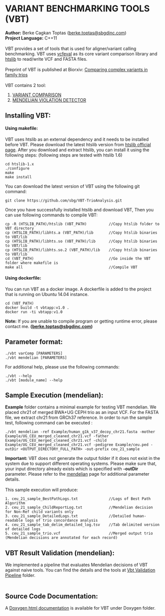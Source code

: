 # VARIANT BENCHMARKING TOOLS (VBT)

**Author:** Berke Cagkan Toptas (berke.toptas@sbgdinc.com) <br /> 
**Project Language:** C++11 <br />
<br />
VBT provides a set of tools that is used for aligner/variant calling benchmarking. VBT uses [vcfeval](https://github.com/RealTimeGenomics/rtg-tools) as its core variant comparison library and [htslib](https://htslib.org) to read/write VCF and FASTA files. 
<br />
<br />
Preprint of VBT is published at Biorxiv: [Comparing complex variants in family trios](https://doi.org/10.1101/253492)  <br/>
<br />
VBT contains 2 tool:

   1. [VARIANT COMPARISON](DuoComparison/README.md)   
   2. [MENDELIAN VIOLATION DETECTOR](MendelianViolation/README.md)

## Installing VBT:


#### Using makefile:

VBT uses htslib as an external dependency and it needs to be installed before VBT. Please download the latest htslib version from [htslib official page](https://htslib.org). After you download and extract htslib, you can install it using the following steps: (following steps are tested with htslib 1.6)

```
cd htslib-1.x
./configure
make
make install
```

You can download the latest version of VBT using the following git command:

```
git clone https://github.com/sbg/VBT-TrioAnalysis.git
```

Once you have successfully installed htslib and download VBT, Then you can use following commands to compile VBT:

```
cp -R (HTSLIB_PATH)/htslib (VBT_PATH)          //Copy htslib folder to VBT directory
cp (HTSLIB_PATH)/libhts.a (VBT_PATH)/lib       //Copy htslib binaries to VBT/lib 
cp (HTSLIB_PATH)/libhts.so (VBT_PATH)/lib      //Copy htslib binaries to VBT/lib
cp (HTSLIB_PATH)/libhts.so.2 (VBT_PATH)/lib    //Copy htslib binaries to VBT/lib
cd (VBT_PATH)                                  //Go inside the VBT folder where makefile is
make all                                       //Compile VBT
```
#### Using dockerfile:

You can run VBT as a docker image. A dockerfile is added to the project that is running on Ubuntu 14.04 instance.

```
cd (VBT_PATH)
docker build -t vbtapp:v1.0 .
docker run -ti vbtapp:v1.0
```

**Note:** If you are unable to compile program or getting runtime error, please contact me. **(berke.toptas@sbgdinc.com)**

## Parameter format:

```
./vbt varComp [PARAMETERS]
./vbt mendelian [PARAMETERS]
```
For additional help, please use the following commands:

```
./vbt --help
./vbt [module_name] --help
```

## Sample Execution (mendelian):

**Example** folder contains a minimal example for testing VBT mendelian. We placed chr21 of merged BWA+UG CEPH trio as an input VCF. For the FASTA file, we extract chr21 from GRCh37 reference. In order to run the sample test, following command can be executed :

```
./vbt mendelian -ref Example/human_g1k_v37_decoy_chr21.fasta -mother Example/UG_CEU_merged_cleaned_chr21.vcf -father Example/UG_CEU_merged_cleaned_chr21.vcf -child Example/UG_CEU_merged_cleaned_chr21.vcf -pedigree Example/ceu.ped -outDir <OUTPUT_DIRECTORY_FULL_PATH> -out-prefix ceu_21_sample
```
**Important:** VBT does not generate the output folder if it does not exist in the system due to support different operating systems. Please make sure that, your input directory already exists which is specified with **-outDir** parameter. Please refer to the [mendelian](MendelianViolation/README.md) page for additional parameter details.
<br/>
<br/>
This sample execution will produce:

	1. ceu_21_sample_BestPathLogs.txt              //Logs of Best Path Algorithm
	2. ceu_21_sample_ChildReportLog.txt            //Mendelian decision for Non-Ref child variants only
	3. ceu_21_sample_DetailedLogs.txt              //Detailed human-readable logs of trio concordance analysis
	4. ceu_21_sample_tab_delim_detailed_log.tsv    //Tab delimited version of detailed logs
	5. ceu_21_sample_trio.vcf                      //Merged output trio (Mendelian decisions are annotated for each record)
	

## VBT Result Validation (mendelian):

We implemented a pipeline that evaluates Mendelian decisions of VBT against naive tools. You can find the details and the tools at [Vbt Validation Pipeline](vbtValidationPipeline) folder.
<br/>
<br/>
## Source Code Documentation:

A [Doxygen html documentation](Doxygen) is available for VBT under Doxygen folder.

